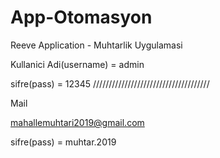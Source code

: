 # App-Otomasyon
Reeve Application - Muhtarlik Uygulamasi

Kullanici Adi(username) = admin

sifre(pass) = 12345
/////////////////////////////////////

Mail 

mahallemuhtari2019@gmail.com

sifre(pass) = muhtar.2019
